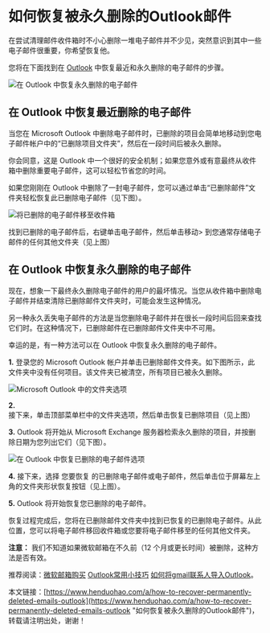 # 如何恢复被永久删除的Outlook邮件
在尝试清理邮件收件箱时不小心删除一堆电子邮件并不少见，突然意识到其中一些电子邮件很重要，你希望恢复他。

您将在下面找到在 [Outlook](https://www.henduohao.com/tag/outlook "Outlook是互联网免费电子邮件提供商之一，是一种微软邮箱。") 中恢复最近和永久删除的电子邮件的步骤。

![在 Outlook 中恢复永久删除的电子邮件](https://p3-juejin.byteimg.com/tos-cn-i-k3u1fbpfcp/f2dc3cb26a7f4400ab4297ef97571549~tplv-k3u1fbpfcp-zoom-1.image)

## 在 Outlook 中恢复最近删除的电子邮件

当您在 Microsoft Outlook 中删除电子邮件时，已删除的项目会简单地移动到您电子邮件帐户中的“已删除项目文件夹”，然后在一段时间后被永久删除。

你会同意，这是 Outlook 中一个很好的安全机制；如果您意外或有意最终从收件箱中删除重要电子邮件，这可以轻松节省您的时间。

如果您刚刚在 Outlook 中删除了一封电子邮件，您可以通过单击“已删除邮件”文件夹轻松恢复此已删除电子邮件（见下图）。

![将已删除的电子邮件移至收件箱](https://p3-juejin.byteimg.com/tos-cn-i-k3u1fbpfcp/17c9dc38dfb0483ca3e32579ea3277e1~tplv-k3u1fbpfcp-zoom-1.image)

找到已删除的电子邮件后，右键单击电子邮件，然后单击移动> 到您通常存储电子邮件的任何其他文件夹（见上图）

## 在 Outlook 中恢复永久删除的电子邮件

现在，想象一下最终永久删除电子邮件的用户的最坏情况。当您从收件箱中删除电子邮件并结束清除已删除邮件文件夹时，可能会发生这种情况。

另一种永久丢失电子邮件的方法是当您删除电子邮件并在很长一段时间后回来查找它们时。在这种情况下，已删除邮件在已删除邮件文件夹中不可用。

幸运的是，有一种方法可以在 Outlook 中恢复永久删除的电子邮件。

**1.** 登录您的 Microsoft Outlook 帐户并单击已删除邮件文件夹。如下图所示，此文件夹中没有任何项目。该文件夹已被清空，所有项目已被永久删除。

![Microsoft Outlook 中的文件夹选项](https://p3-juejin.byteimg.com/tos-cn-i-k3u1fbpfcp/e02cceb54b3e45c6b60720639100cfa2~tplv-k3u1fbpfcp-zoom-1.image)

**2.** 接下来，单击顶部菜单栏中的文件夹选项，然后单击恢复已删除项目（见上图）

**3.** Outlook 将开始从 Microsoft Exchange 服务器检索永久删除的项目，并按删除日期为您列出它们（见下图）。

![在 Outlook 中恢复已删除的电子邮件选项](https://p3-juejin.byteimg.com/tos-cn-i-k3u1fbpfcp/962bb83403f7498c976596cbef68550f~tplv-k3u1fbpfcp-zoom-1.image)

**4.** 接下来，选择 您要恢复 的已删除电子邮件或电子邮件，然后单击位于屏幕左上角的文件夹形状恢复按钮（见上图）。

**5.** Outlook 将开始恢复您已删除的电子邮件。

恢复过程完成后，您将在已删除邮件文件夹中找到已恢复的已删除电子邮件。从此位置，您可以将电子邮件移回收件箱或您要将电子邮件移至的任何其他文件夹。

**注意：** 我们不知道如果微软邮箱在不久前（12 个月或更长时间）被删除，这种方法是否有效。

推荐阅读：[微软邮箱购买](https://www.henduohao.com/tag/buy-hotmail "Outlook购买 Hotmail购买 Live购买 微软邮箱购买 微软账号购买") [Outlook常用小技巧](https://www.henduohao.com/a/outlook-common-tips) [如何将gmail联系人导入Outlook](https://www.henduohao.com/a/import-gmail-contacts-to-outlook)。

本文链接：[https://www.henduohao.com/a/how-to-recover-permanently-deleted-emails-outlook](https://www.henduohao.com/a/how-to-recover-permanently-deleted-emails-outlook "如何恢复被永久删除的Outlook邮件")，转载请注明出处，谢谢！